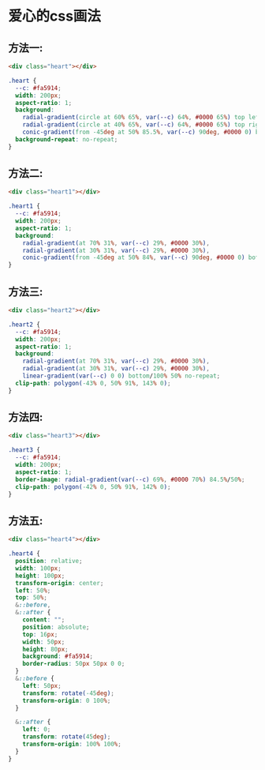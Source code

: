 <!--
 * @Author: chengchunlin chengchunlin@eastmoney.com
 * @Date: 2024-03-30 15:28:23
 * @LastEditors: chengchunlin chengchunlin@eastmoney.com
 * @LastEditTime: 2024-03-30 16:08:16
 * @FilePath: /个人项目/src/views/css/heart/docs/爱心.md
 * @Description: write something
 *
 * Copyright (c) 2024 by 天天基金/程春霖, All Rights Reserved.
-->
<script setup>
import CusHeart from '../components/CusHeart.vue'
import CusHeart1 from '../components/CusHeart1.vue'
import CusHeart2 from '../components/CusHeart2.vue'
import CusHeart3 from '../components/CusHeart3.vue'
import CusHeart4 from '../components/CusHeart4.vue'
</script>

# 爱心的css画法

## 方法一:

<cus-heart/>

```html
<div class="heart"></div>
```

```css
.heart {
  --c: #fa5914;
  width: 200px;
  aspect-ratio: 1;
  background:
    radial-gradient(circle at 60% 65%, var(--c) 64%, #0000 65%) top left/50% 50%,
    radial-gradient(circle at 40% 65%, var(--c) 64%, #0000 65%) top right/50% 50%,
    conic-gradient(from -45deg at 50% 85.5%, var(--c) 90deg, #0000 0) bottom/100% 50%;
  background-repeat: no-repeat;
}
```

## 方法二:

<cus-heart1/>

```html
<div class="heart1"></div>
```

```css
.heart1 {
  --c: #fa5914;
  width: 200px;
  aspect-ratio: 1;
  background:
    radial-gradient(at 70% 31%, var(--c) 29%, #0000 30%),
    radial-gradient(at 30% 31%, var(--c) 29%, #0000 30%),
    conic-gradient(from -45deg at 50% 84%, var(--c) 90deg, #0000 0) bottom/100% 50% no-repeat;
}
```

## 方法三:

<cus-heart2/>

```html
<div class="heart2"></div>
```

```css
.heart2 {
  --c: #fa5914;
  width: 200px;
  aspect-ratio: 1;
  background:
    radial-gradient(at 70% 31%, var(--c) 29%, #0000 30%),
    radial-gradient(at 30% 31%, var(--c) 29%, #0000 30%),
    linear-gradient(var(--c) 0 0) bottom/100% 50% no-repeat;
  clip-path: polygon(-43% 0, 50% 91%, 143% 0);
}
```

## 方法四:

<cus-heart3/>

```html
<div class="heart3"></div>
```

```css
.heart3 {
  --c: #fa5914;
  width: 200px;
  aspect-ratio: 1;
  border-image: radial-gradient(var(--c) 69%, #0000 70%) 84.5%/50%;
  clip-path: polygon(-42% 0, 50% 91%, 142% 0);
}
```

## 方法五:

<cus-heart4/>

```html
<div class="heart4"></div>
```

```css
.heart4 {
  position: relative;
  width: 100px;
  height: 100px;
  transform-origin: center;
  left: 50%;
  top: 50%;
  &::before,
  &::after {
    content: "";
    position: absolute;
    top: 16px;
    width: 50px;
    height: 80px;
    background: #fa5914;
    border-radius: 50px 50px 0 0;
  }
  &::before {
    left: 50px;
    transform: rotate(-45deg);
    transform-origin: 0 100%;
  }

  &::after {
    left: 0;
    transform: rotate(45deg);
    transform-origin: 100% 100%;
  }
}
```
